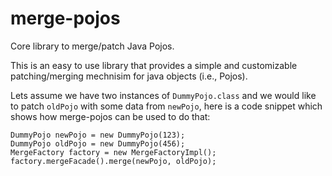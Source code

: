 # merge-pojos

Core library to merge/patch Java Pojos.


This is an easy to use library that provides a simple and customizable patching/merging mechnisim for java objects (i.e., Pojos).

Lets assume we have two instances of `DummyPojo.class` and we would like to patch `oldPojo` with some data from `newPojo`, here is a code snippet which shows how merge-pojos can be used to do that:

```
DummyPojo newPojo = new DummyPojo(123);
DummyPojo oldPojo = new DummyPojo(456);
MergeFactory factory = new MergeFactoryImpl();
factory.mergeFacade().merge(newPojo, oldPojo);
```
